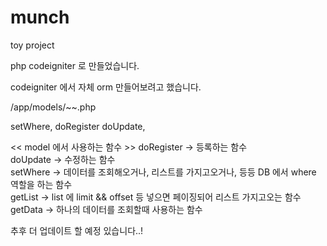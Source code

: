 # munch
toy project 

php codeigniter 로 만들었습니다.

codeigniter 에서 자체 orm 만들어보려고 했습니다.

/app/models/~~.php

setWhere,
doRegister
doUpdate,

<< model 에서 사용하는 함수 >>
doRegister -> 등록하는 함수 <br/>
doUpdate -> 수정하는 함수 <br/>
setWhere -> 데이터를 조회해오거나, 리스트를 가지고오거나, 등등 DB 에서 where 역할을 하는 함수 <br/>
getList -> list 에 limit && offset 등 넣으면 페이징되어 리스트 가지고오는 함수 <br/>
getData -> 하나의 데이터를 조회할때 사용하는 함수 <br/>

추후 더 업데이트 할 예정 있습니다..! <br/>

